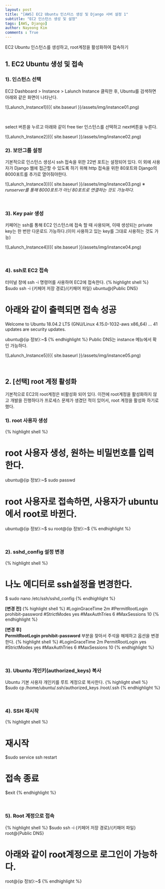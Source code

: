 ```yaml
---
layout: post
title: "[AWS] EC2 Ubuntu 인스터스 생성 및 Django 서버 설정 1"
subtitle: "EC2 인스턴스 생성 및 설정"
tags: [AWS, Django]
author: Nayeong Kim
comments : True
---
```

<div id='preview' class='display-none'>
EC2 Ubuntu 인스턴스를 생성하고, root계정을 활성화하여 접속하기
</div>

## 1. EC2 Ubuntu 생성 및 접속
### 1). 인스턴스 선택
EC2 Dashboard > Instance > Lalunch Instance 클릭한 후, Ubuntu를 검색하면 아래와 같은 화면이 나타난다.

![Lalunch_Instance1]({{ site.baseurl }}/assets/img/instance01.png)

<br>

select 버튼을 누르고 아래와 같이 free tier 인스턴스를 선택하고 next버튼을 누른다.

![Lalunch_Instance2]({{ site.baseurl }}/assets/img/instance02.png)
<br>

### 2). 보안그룹 설정
기본적으로 인스턴스 생성시 ssh 접속을 위한 22번 포트는 설정되어 있다.
이 외에 사용자가 Django 웹에 접근할 수 있도록 하기 위해 http 접속을 위한 80포트와 Django의 8000포트를 추가로 열어줘야한다.

![Lalunch_Instance3]({{ site.baseurl }}/assets/img/instance03.png)
&#8251; *runserver를 통해 8000포트가 아닌 80포트로 연결하는 것도 가능하다.*

<br>

### 3). Key pair 생성
키페어는 ssh를 통해 EC2 인스턴스에 접속 할 때 사용되며, 이때 생성되는 private key는 한 번만 다운로드 가능하다.(이미 사용하고 있는 key를 그대로 사용하는 것도 가능)

![Lalunch_Instance4]({{ site.baseurl }}/assets/img/instance04.png)

<br>

### 4). ssh로 EC2 접속
터미널 창에 ssh -i 명령어를 사용하여 EC2에 접속한다.
{% highlight shell %}
$sudo ssh -i {키페어 저장 경로}/{키패어 파일} ubuntu@{Public DNS}
# 아래와 같이 출력되면 접속 성공
Welcome to Ubuntu 18.04.2 LTS (GNU/Linux 4.15.0-1032-aws x86_64)
...
41 updates are security updates.

ubuntu@{ip 정보}:~$
{% endhighlight %}
Public DNS는 instance 메뉴에서 확인 가능하다.

![Lalunch_Instance5]({{ site.baseurl }}/assets/img/instance05.png)

<br> 

## 2. [선택] root 계정 활성화
기본적으로 EC2의 root계정은 비활성화 되어 있다. 이전에 root계정을 활성화하지 않고 개발을 진행하다가 프로세스 문제가 생겼던 적이 있어서, root 계정을 활성화 하기로 했다.

### 1). root 사용자 생성
{% highlight shell %}
# root 사용자 생성, 원하는 비밀번호를 입력한다.
ubuntu@{ip 정보}:~$ sudo passwd
# root 사용자로 접속하면, 사용자가 ubuntu에서 root로 바뀐다.
ubuntu@{ip 정보}:~$ su
root@{ip 정보}:~$
{% endhighlight %}

<br>

### 2). sshd_config 설정 변경
{% highlight shell %}
# 나노 에디터로 ssh설정을 변경한다.
$ sudo nano /etc/ssh/sshd_config
{% endhighlight %}

**[변경 전]**
{% highlight shell %}
#LoginGraceTime 2m
#PermitRootLogin prohibit-password
#StrictModes yes
#MaxAuthTries 6
#MaxSessions 10
{% endhighlight %}

**[변경 후]**
<br>
**PermitRootLogin prohibit-password** 부분을 찾아서 주석을 해제하고 옵션을 변경한다.
{% highlight shell %}
#LoginGraceTime 2m
PermitRootLogin yes
#StrictModes yes
#MaxAuthTries 6
#MaxSessions 10
{% endhighlight %}

<br> 

### 3). Ubuntu 개인키(authorized_keys) 복사
Ubuntu 기본 사용자 개인키를 루트 계정으로 복사한다.
{% highlight shell %}
$sudo cp /home/ubuntu/.ssh/authorized_keys /root/.ssh
{% endhighlight %}

<br>

### 4). SSH 재시작
{% highlight shell %}
# 재시작
$sudo service ssh restart
# 접속 종료
$exit
{% endhighlight %}

<br>

### 5). Root 계정으로 접속
{% highlight shell %}
$sudo ssh -i {키페어 저장 경로}/{키패어 파일} root@{Public DNS}
# 아래와 같이 root계정으로 로그인이 가능하다.
root@{ip 정보}:~$
{% endhighlight %}

<br>
